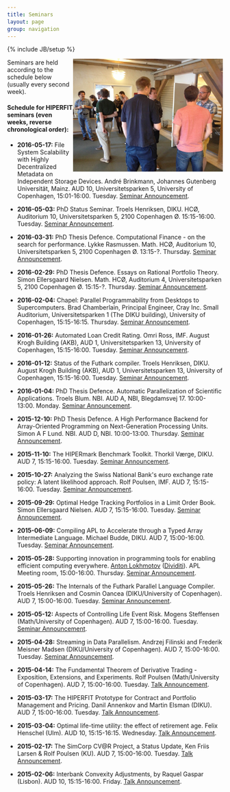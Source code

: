 ```yaml
---
title: Seminars
layout: page
group: navigation
---
```

{% include JB/setup %}

<img width="350" alt="HIPERFIT dinner" align="right" src="/images/hiperfit2.jpg">
Seminars are held according to the schedule below (usually every second week).

#### Schedule for HIPERFIT seminars (even weeks, reverse chronological order):

- __2016-05-17:__ File System Scalability with Highly Decentralized Metadata on Independent Storage Devices. André Brinkmann, Johannes Gutenberg Universität, Mainz. AUD 10, Universitetsparken 5, University of Copenhagen, 15:01-16:00. Tuesday. [Seminar Announcement](http://hiperfit.dk/news/2016/05/17/brinkmann).

- __2016-05-03:__ PhD Status Seminar. Troels Henriksen, DIKU. HCØ, Auditorium 10, Universitetsparken 5, 2100 Copenhagen Ø. 15:15-16:00. Tuesday. [Seminar Announcement](http://hiperfit.dk/news/2016/05/03/troels-midterm).

- __2016-03-31:__ PhD Thesis Defence. Computational Finance - on the search for performance. Lykke Rasmussen. Math. HCØ, Auditorium 10, Universitetsparken 5, 2100 Copenhagen Ø. 13:15-?. Thursday. [Seminar Announcement](http://hiperfit.dk/news/2016/03/31/lykke-phd).

- __2016-02-29:__ PhD Thesis Defence. Essays on Rational Portfolio Theory. Simon Ellersgaard Nielsen. Math. HCØ, Auditorium 4, Universitetsparken 5, 2100 Copenhagen Ø. 15:15-?. Thursday. [Seminar Announcement](http://hiperfit.dk/news/2016/02/29/simon-phd).

- __2016-02-04:__ Chapel: Parallel Programmability from Desktops to Supercomputers. Brad Chamberlain, Principal Engineer, Cray Inc. Small Auditorium, Universitetsparken 1 (The DIKU building), University of Copenhagen, 15:15-16:15. Thursday. [Seminar Announcement](http://hiperfit.dk/news/2016/02/04/chapel).

- __2016-01-26:__ Automated Loan Credit Rating. Omri Ross, IMF. August Krogh Building (AKB), AUD 1, Universitetsparken 13, University of Copenhagen, 15:15-16:00. Tuesday. [Seminar Announcement](http://hiperfit.dk/news/2016/01/26/omri).

- __2016-01-12:__ Status of the Futhark compiler. Troels Henriksen, DIKU. August Krogh Building (AKB), AUD 1, Universitetsparken 13, University of Copenhagen, 15:15-16:00. Tuesday. [Seminar Announcement](http://hiperfit.dk/news/2016/01/12/futhark).

- __2016-01-04:__ PhD Thesis Defence. Automatic Parallelization of
  Scientific Applications. Troels Blum. NBI. AUD A, 
  NBI, Blegdamsvej 17. 10:00-13:00. Monday. [Seminar Announcement](http://hiperfit.dk/news/2016/01/04/blum-phd).

- __2015-12-10:__ PhD Thesis Defence. A High Performance Backend for Array-Oriented Programming on Next-Generation Processing Units. Simon A F Lund. NBI. AUD D,
  NBI. 10:00-13:00. Thursday. [Seminar Announcement](http://hiperfit.dk/news/2015/12/10/lund-phd).

- __2015-11-10:__ The HIPERmark Benchmark Toolkit. Thorkil Værge, DIKU. AUD 7, 15:15-16:00. Tuesday. [Seminar Announcement](http://hiperfit.dk/news/2015/11/10/hipermark).

- __2015-10-27:__ Analyzing the Swiss National Bank's euro exchange rate policy: A latent likelihood approach. Rolf Poulsen, IMF. AUD 7, 15:15-16:00. Tuesday. [Seminar Announcement](http://hiperfit.dk/news/2015/10/27/chfeur-floor-break).

- __2015-09-29:__ Optimal Hedge Tracking Portfolios in a Limit Order Book. Simon Ellersgaard Nielsen. AUD 7, 15:15-16:00. Tuesday. [Seminar Announcement](http://hiperfit.dk/news/2015/09/29/talk-on-optimal-hedge-tracking).

- __2015-06-09:__ Compiling APL to Accelerate through a Typed Array Intermediate Language. Michael Budde, DIKU. AUD 7, 15:00-16:00. Tuesday. [Seminar Announcement](http://hiperfit.dk/news/2015/06/09/talk-on-apl-to-accelerate).

- __2015-05-28:__ Supporting innovation in programming tools for enabling efficient computing everywhere. [Anton Lokhmotov](https://www.hipeac.org/~anton/) ([Dividiti](http://www.dividiti.com/)). APL Meeting room, 15:00-16:00. Thursday. [Seminar Announcement](http://eepurl.com/bl5w3b).

- __2015-05-26:__ The Internals of the Futhark Parallel Language Compiler. Troels Henriksen and Cosmin Oancea (DIKU/University of Copenhagen). AUD 7, 15:00-16:00. Tuesday. [Seminar Announcement](http://eepurl.com/bl5w3b).

- __2015-05-12:__ Aspects of Controlling Life Event Risk. Mogens Steffensen (Math/University of Copenhagen). AUD 7, 15:00-16:00. Tuesday. [Seminar Announcement](http://eepurl.com/bl5w3b).

- __2015-04-28:__ Streaming in Data Parallelism. Andrzej Filinski and Frederik Meisner Madsen (DIKU/University of Copenhagen). AUD 7, 15:00-16:00. Tuesday. [Seminar Announcement](http://eepurl.com/bjnOpz).

- __2015-04-14:__ The Fundamental Theorem of Derivative Trading - Exposition, Extensions, and Experiments. Rolf Poulsen (Math/University of Copenhagen). AUD 7, 15:00-16:00. Tuesday. [Talk Announcement](http://eepurl.com/bjnOpz).

- __2015-03-17:__ The HIPERFIT Prototype for Contract and Portfolio Management and Pricing. Danil Annenkov and Martin Elsman (DIKU). AUD 7, 15:00-16:00. Tuesday. [Talk Announcement](http://eepurl.com/bfBRuT).

- __2015-03-04:__ Optimal life-time utility: the effect of retirement age. Felix Henschel (Ulm). AUD 10, 15:15-16:15. Wednesday. [Talk Announcement](http://eepurl.com/bfBRuT).

- __2015-02-17:__ The SimCorp CV@R Project, a Status Update, Ken Friis Larsen & Rolf Poulsen (KU). AUD 7, 15:00-16:00. Tuesday. [Talk Announcement](http://eepurl.com/bc5eTb).

- __2015-02-06:__ Interbank Convexity Adjustments, by Raquel Gaspar (Lisbon). AUD 10, 15:15-16:00. Friday. [Talk Announcement](http://eepurl.com/bc5eTb).

